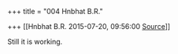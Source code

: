 +++
title = "004 Hnbhat B.R."

+++
[[Hnbhat B.R.	2015-07-20, 09:56:00 [Source](https://groups.google.com/g/samskrita/c/eUmtpZIlk3c)]]



Still it is working.

